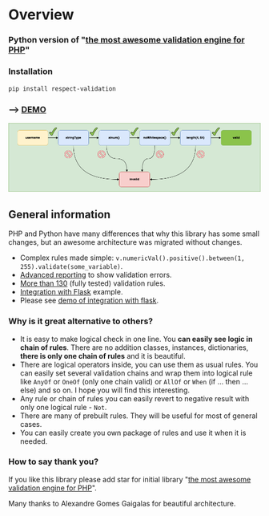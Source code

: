 # Overview

### Python version of "[the most awesome validation engine for PHP](https://github.com/Respect/Validation)"

### Installation

```bash
pip install respect-validation
```

### --> [DEMO](/respect_validation/demo.html)

<p align="center">
  <img src="./logo_schema_slim.png" />
</p>

## General information

PHP and Python have many differences that why this library has some small changes, but an awesome architecture was migrated without changes.

- Complex rules made simple: `v.numericVal().positive().between(1, 255).validate(some_variable)`.
- [Advanced reporting](feature-guide.md#getting-all-messages-as-a-dict) to show validation errors.
- [More than 130](list-of-rules.md) (fully tested) validation rules.
- [Integration with Flask](./flask%20integration/2_simple_flask.md) example.
- Please see [demo of integration with flask](/respect_validation/demo.html).

### Why is it great alternative to others?

- It is easy to make logical check in one line. You __can easily see logic
in chain of rules__. There are no addition classes, instances,
dictionaries, __there is only one chain of rules__ and it is
beautiful.
- There are logical operators inside, you can use them as usual rules.
You can easily set several validation chains and wrap them into
logical rule like `AnyOf` or `OneOf` (only one chain valid) or
`AllOf` or `When` (if ... then ... else) and so on. I hope you will
find this interesting.
- Any rule or chain of rules you can easily revert to negative result
with only one logical rule - `Not`.
- There are many of prebuilt rules. They will be useful for most of
general cases.
- You can easily create you own package of rules and use it when it is
needed.

### How to say thank you?

If you like this library please add star for initial library
"[the most awesome validation engine for PHP](https://github.com/Respect/Validation)".

Many thanks to Alexandre Gomes Gaigalas for beautiful architecture.

